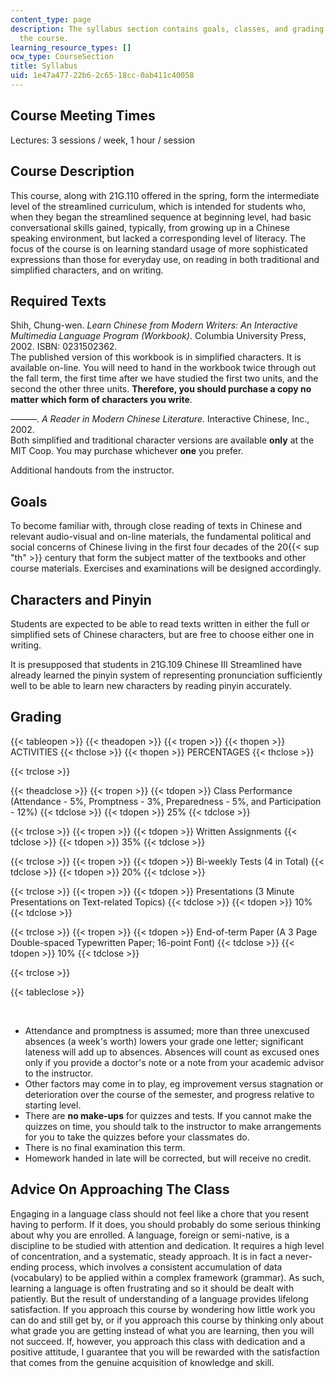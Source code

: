 ```yaml
---
content_type: page
description: The syllabus section contains goals, classes, and grading criteria for
  the course.
learning_resource_types: []
ocw_type: CourseSection
title: Syllabus
uid: 1e47a477-22b6-2c65-18cc-0ab411c40058
---
```


Course Meeting Times
--------------------

Lectures: 3 sessions / week, 1 hour / session

Course Description
------------------

This course, along with 21G.110 offered in the spring, form the intermediate level of the streamlined curriculum, which is intended for students who, when they began the streamlined sequence at beginning level, had basic conversational skills gained, typically, from growing up in a Chinese speaking environment, but lacked a corresponding level of literacy. The focus of the course is on learning standard usage of more sophisticated expressions than those for everyday use, on reading in both traditional and simplified characters, and on writing.

Required Texts
--------------

Shih, Chung-wen. _Learn Chinese from Modern Writers: An Interactive Multimedia Language Program (Workbook)_. Columbia University Press, 2002. ISBN: 0231502362.  
The published version of this workbook is in simplified characters. It is available on-line. You will need to hand in the workbook twice through out the fall term, the first time after we have studied the first two units, and the second the other three units. **Therefore, you should purchase a copy no matter which form of characters you write**.

———. _A Reader in Modern Chinese Literature_. Interactive Chinese, Inc., 2002.  
Both simplified and traditional character versions are available **only** at the MIT Coop. You may purchase whichever **one** you prefer.

Additional handouts from the instructor.

Goals
-----

To become familiar with, through close reading of texts in Chinese and relevant audio-visual and on-line materials, the fundamental political and social concerns of Chinese living in the first four decades of the 20{{< sup "th" >}} century that form the subject matter of the textbooks and other course materials. Exercises and examinations will be designed accordingly.

Characters and Pinyin
---------------------

Students are expected to be able to read texts written in either the full or simplified sets of Chinese characters, but are free to choose either one in writing.

It is presupposed that students in 21G.109 Chinese III Streamlined have already learned the pinyin system of representing pronunciation sufficiently well to be able to learn new characters by reading pinyin accurately.

Grading
-------

{{< tableopen >}}
{{< theadopen >}}
{{< tropen >}}
{{< thopen >}}
ACTIVITIES
{{< thclose >}}
{{< thopen >}}
PERCENTAGES
{{< thclose >}}

{{< trclose >}}

{{< theadclose >}}
{{< tropen >}}
{{< tdopen >}}
Class Performance (Attendance - 5%, Promptness - 3%, Preparedness - 5%, and Participation - 12%)
{{< tdclose >}}
{{< tdopen >}}
25%
{{< tdclose >}}

{{< trclose >}}
{{< tropen >}}
{{< tdopen >}}
Written Assignments
{{< tdclose >}}
{{< tdopen >}}
35%
{{< tdclose >}}

{{< trclose >}}
{{< tropen >}}
{{< tdopen >}}
Bi-weekly Tests (4 in Total)
{{< tdclose >}}
{{< tdopen >}}
20%
{{< tdclose >}}

{{< trclose >}}
{{< tropen >}}
{{< tdopen >}}
Presentations (3 Minute Presentations on Text-related Topics)
{{< tdclose >}}
{{< tdopen >}}
10%
{{< tdclose >}}

{{< trclose >}}
{{< tropen >}}
{{< tdopen >}}
End-of-term Paper (A 3 Page Double-spaced Typewritten Paper; 16-point Font)
{{< tdclose >}}
{{< tdopen >}}
10%
{{< tdclose >}}

{{< trclose >}}

{{< tableclose >}}

  
 

*   Attendance and promptness is assumed; more than three unexcused absences (a week's worth) lowers your grade one letter; significant lateness will add up to absences. Absences will count as excused ones only if you provide a doctor's note or a note from your academic advisor to the instructor.
*   Other factors may come in to play, eg improvement versus stagnation or deterioration over the course of the semester, and progress relative to starting level.
*   There are **no make-ups** for quizzes and tests. If you cannot make the quizzes on time, you should talk to the instructor to make arrangements for you to take the quizzes before your classmates do.
*   There is no final examination this term.
*   Homework handed in late will be corrected, but will receive no credit.

Advice On Approaching The Class
-------------------------------

Engaging in a language class should not feel like a chore that you resent having to perform. If it does, you should probably do some serious thinking about why you are enrolled. A language, foreign or semi-native, is a discipline to be studied with attention and dedication. It requires a high level of concentration, and a systematic, steady approach. It is in fact a never-ending process, which involves a consistent accumulation of data (vocabulary) to be applied within a complex framework (grammar). As such, learning a language is often frustrating and so it should be dealt with patiently. But the result of understanding of a language provides lifelong satisfaction. If you approach this course by wondering how little work you can do and still get by, or if you approach this course by thinking only about what grade you are getting instead of what you are learning, then you will not succeed. If, however, you approach this class with dedication and a positive attitude, I guarantee that you will be rewarded with the satisfaction that comes from the genuine acquisition of knowledge and skill.